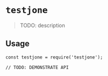 # `testjone`

> TODO: description

## Usage

```
const testjone = require('testjone');

// TODO: DEMONSTRATE API
```
